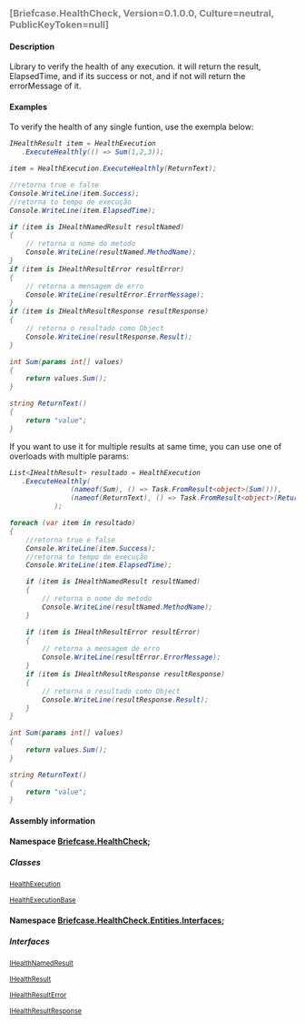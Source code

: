 <h3 style='color: gray;margin:0; padding:0;'> [Briefcase.HealthCheck, Version=0.1.0.0, Culture=neutral, PublicKeyToken=null]</h3>

#### Description

Library to verify the health of any execution.  it will return the result, ElapsedTime, and if its success or not, and if not will return the errorMessage of it.

#### Examples

To verify the health of any single funtion, use the exempla below:
<i>

```csharp
IHealthResult item = HealthExecution
   .ExecuteHealthly(() => Sum(1,2,3));

item = HealthExecution.ExecuteHealthly(ReturnText);

//retorna true e false 
Console.WriteLine(item.Success);
//retorna to tempo de execução
Console.WriteLine(item.ElapsedTime);

if (item is IHealthNamedResult resultNamed)
{
    // retorna o nome do metodo
    Console.WriteLine(resultNamed.MethodName);
}
if (item is IHealthResultError resultError)
{
    // retorna a mensagem de erro
    Console.WriteLine(resultError.ErrorMessage);
}
if (item is IHealthResultResponse resultResponse)
{
    // retorna o resultado como Object
    Console.WriteLine(resultResponse.Result);
}

int Sum(params int[] values)
{
    return values.Sum();
}

string ReturnText()
{
    return "value";
}
```

</i>


If you want to use it for multiple results at same time, you can use one of overloads with multiple params:
<i>

```csharp
List<IHealthResult> resultado = HealthExecution
   .ExecuteHealthly(
               (nameof(Sum), () => Task.FromResult<object>(Sum())),
               (nameof(ReturnText), () => Task.FromResult<object>(ReturnText()))
           );

foreach (var item in resultado)
{
    //retorna true e false 
    Console.WriteLine(item.Success);
    //retorna to tempo de execução
    Console.WriteLine(item.ElapsedTime);

    if (item is IHealthNamedResult resultNamed)
    {
        // retorna o nome do metodo
        Console.WriteLine(resultNamed.MethodName);
    }

    if (item is IHealthResultError resultError)
    {
        // retorna a mensagem de erro
        Console.WriteLine(resultError.ErrorMessage);
    }
    if (item is IHealthResultResponse resultResponse)
    {
        // retorna o resultado como Object
        Console.WriteLine(resultResponse.Result);
    }
}

int Sum(params int[] values)
{
    return values.Sum();
}

string ReturnText()
{
    return "value";
}
```

</i>


#### Assembly information


#### Namespace [Briefcase.HealthCheck](Namespace/Briefcase.HealthCheck.md);

##### Classes

<small>[HealthExecution](Documentation/Type/HealthExecution.md)</small>

<small>[HealthExecutionBase](Documentation/Type/HealthExecutionBase.md)</small>

#### Namespace [Briefcase.HealthCheck.Entities.Interfaces](Namespace/Briefcase.HealthCheck.Entities.Interfaces.md);

##### Interfaces

<small>[IHealthNamedResult](Documentation/Type/IHealthNamedResult.md)</small>

<small>[IHealthResult](Documentation/Type/IHealthResult.md)</small>

<small>[IHealthResultError](Documentation/Type/IHealthResultError.md)</small>

<small>[IHealthResultResponse](Documentation/Type/IHealthResultResponse.md)</small>